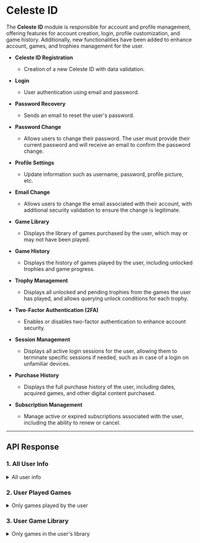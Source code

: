 # Celeste ID

The **Celeste ID** module is responsible for account and profile management, offering features for account creation, login, profile customization, and game history. Additionally, new functionalities have been added to enhance account, games, and trophies management for the user.

- **Celeste ID Registration**

  - Creation of a new Celeste ID with data validation.

- **Login**

  - User authentication using email and password.

- **Password Recovery**

  - Sends an email to reset the user's password.

- **Password Change**

  - Allows users to change their password. The user must provide their current password and will receive an email to confirm the password change.

- **Profile Settings**

  - Update information such as username, password, profile picture, etc.

- **Email Change**

  - Allows users to change the email associated with their account, with additional security validation to ensure the change is legitimate.

- **Game Library**

  - Displays the library of games purchased by the user, which may or may not have been played.

- **Game History**

  - Displays the history of games played by the user, including unlocked trophies and game progress.

- **Trophy Management**

  - Displays all unlocked and pending trophies from the games the user has played, and allows querying unlock conditions for each trophy.

- **Two-Factor Authentication (2FA)**

  - Enables or disables two-factor authentication to enhance account security.

- **Session Management**

  - Displays all active login sessions for the user, allowing them to terminate specific sessions if needed, such as in case of a login on unfamiliar devices.

- **Purchase History**

  - Displays the full purchase history of the user, including dates, acquired games, and other digital content purchased.

- **Subscription Management**
  - Manage active or expired subscriptions associated with the user, including the ability to renew or cancel.

---

## API Response

### 1. **All User Info**

<details>
  <summary>All user info</summary>
  <br/>

```typescript
{
  "userId": "abc123",
  "name": "John Doe",
  "email": "johndoe@example.com",
  "profileImage": "url-to-image",
  "library": [
    {
      "gameId": "game123",
      "purchaseDate": "2024-01-15"
    },
    {
      "gameId": "game456",
      "purchaseDate": "2024-02-01"
    }
  ],
  "playedGames": [
    {
      "gameId": "game123",
      "playStartDate": "2024-01-20",
      "trophies": [
        {
          "trophyId": "trophy456",
          "name": "First Step",
          "unlocked": true,
          "unlockedAt": "2024-01-21",
          "score": 10,
          "tier": "bronze",
          "unlockConditions": "Complete the first level of the game"
        },
        {
          "trophyId": "trophy789",
          "name": "Master Explorer",
          "unlocked": false,
          "score": 25,
          "tier": "silver",
          "unlockConditions": "Discover all secret areas"
        },
        {
          "trophyId": "trophy987",
          "name": "Ultimate Explorer",
          "unlocked": false,
          "score": 50,
          "tier": "gold",
          "unlockConditions": "Complete the game without losing a life"
        },
        {
          "trophyId": "platinum123",
          "name": "Ultimate Champion",
          "unlocked": false,
          "score": 100,
          "tier": "platinum",
          "unlockConditions": "Unlock all other trophies in the game"
        }
      ],
      "trophyProgress": 25 // Based on the percentage of unlocked trophies (1 out of 4 unlocked = 25%)
    }
  ],
  "purchaseHistory": [
    {
      "purchaseId": "purchase123",
      "gameId": "game123",
      "purchaseDate": "2024-01-15",
      "price": "59.99R$"
    }
  ],
  "activeSessions": [
    {
      "sessionId": "session123",
      "device": "iPhone",
      "loginDate": "2024-01-14T12:34:56Z",
      "ipAddress": "192.168.0.1"
    }
  ],
  "subscriptions": [
    {
      "subscriptionId": "sub123",
      "status": "active",
      "startDate": "2024-01-01",
      "endDate": "2025-01-01",
      "renewalDate": "2025-01-01"
    }
  ]
}
```

</details>

### 2. **User Played Games**

<details>
  <summary>Only games played by the user</summary>
  <br/>

```typescript
{
  "playedGames": [
    {
      "gameId": "game123",
      "playStartDate": "2024-01-20",
      "trophies": [
        {
          "trophyId": "trophy456",
          "name": "First Step",
          "unlocked": true,
          "unlockedAt": "2024-01-21",
          "score": 10,
          "tier": "bronze",
          "unlockConditions": "Complete the first level of the game"
        },
        {
          "trophyId": "trophy789",
          "name": "Master Explorer",
          "unlocked": false,
          "score": 25,
          "tier": "silver",
          "unlockConditions": "Discover all secret areas"
        },
        {
          "trophyId": "platinum123",
          "name": "Ultimate Champion",
          "unlocked": false,
          "score": 100,
          "tier": "platinum",
          "unlockConditions": "Unlock all other trophies in the game"
        }
      ],
      "trophyProgress": 33.33 // Based on 1 out of 3 regular trophies unlocked (platinum included in total count)
    }
  ]
}
```

</details>

### 3. **User Game Library**

<details>
  <summary>Only games in the user's library</summary>
  <br/>

```typescript
{
  "library": [
    {
      "gameId": "game123",
      "purchaseDate": "2024-01-15"
    },
    {
      "gameId": "game456",
      "purchaseDate": "2024-02-01"
    }
  ]
}
```

</details>
